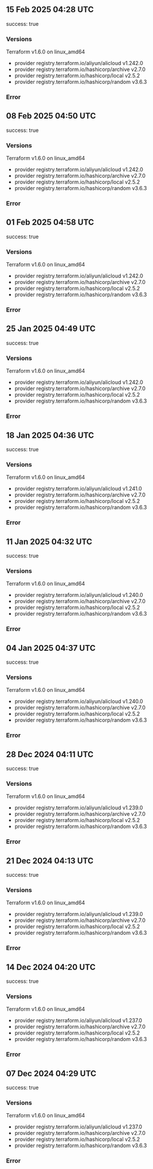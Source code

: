 ## 15 Feb 2025 04:28 UTC

success: true

### Versions

Terraform v1.6.0
on linux_amd64
+ provider registry.terraform.io/aliyun/alicloud v1.242.0
+ provider registry.terraform.io/hashicorp/archive v2.7.0
+ provider registry.terraform.io/hashicorp/local v2.5.2
+ provider registry.terraform.io/hashicorp/random v3.6.3

### Error

## 08 Feb 2025 04:50 UTC

success: true

### Versions

Terraform v1.6.0
on linux_amd64
+ provider registry.terraform.io/aliyun/alicloud v1.242.0
+ provider registry.terraform.io/hashicorp/archive v2.7.0
+ provider registry.terraform.io/hashicorp/local v2.5.2
+ provider registry.terraform.io/hashicorp/random v3.6.3

### Error

## 01 Feb 2025 04:58 UTC

success: true

### Versions

Terraform v1.6.0
on linux_amd64
+ provider registry.terraform.io/aliyun/alicloud v1.242.0
+ provider registry.terraform.io/hashicorp/archive v2.7.0
+ provider registry.terraform.io/hashicorp/local v2.5.2
+ provider registry.terraform.io/hashicorp/random v3.6.3

### Error

## 25 Jan 2025 04:49 UTC

success: true

### Versions

Terraform v1.6.0
on linux_amd64
+ provider registry.terraform.io/aliyun/alicloud v1.242.0
+ provider registry.terraform.io/hashicorp/archive v2.7.0
+ provider registry.terraform.io/hashicorp/local v2.5.2
+ provider registry.terraform.io/hashicorp/random v3.6.3

### Error

## 18 Jan 2025 04:36 UTC

success: true

### Versions

Terraform v1.6.0
on linux_amd64
+ provider registry.terraform.io/aliyun/alicloud v1.241.0
+ provider registry.terraform.io/hashicorp/archive v2.7.0
+ provider registry.terraform.io/hashicorp/local v2.5.2
+ provider registry.terraform.io/hashicorp/random v3.6.3

### Error

## 11 Jan 2025 04:32 UTC

success: true

### Versions

Terraform v1.6.0
on linux_amd64
+ provider registry.terraform.io/aliyun/alicloud v1.240.0
+ provider registry.terraform.io/hashicorp/archive v2.7.0
+ provider registry.terraform.io/hashicorp/local v2.5.2
+ provider registry.terraform.io/hashicorp/random v3.6.3

### Error

## 04 Jan 2025 04:37 UTC

success: true

### Versions

Terraform v1.6.0
on linux_amd64
+ provider registry.terraform.io/aliyun/alicloud v1.240.0
+ provider registry.terraform.io/hashicorp/archive v2.7.0
+ provider registry.terraform.io/hashicorp/local v2.5.2
+ provider registry.terraform.io/hashicorp/random v3.6.3

### Error

## 28 Dec 2024 04:11 UTC

success: true

### Versions

Terraform v1.6.0
on linux_amd64
+ provider registry.terraform.io/aliyun/alicloud v1.239.0
+ provider registry.terraform.io/hashicorp/archive v2.7.0
+ provider registry.terraform.io/hashicorp/local v2.5.2
+ provider registry.terraform.io/hashicorp/random v3.6.3

### Error

## 21 Dec 2024 04:13 UTC

success: true

### Versions

Terraform v1.6.0
on linux_amd64
+ provider registry.terraform.io/aliyun/alicloud v1.239.0
+ provider registry.terraform.io/hashicorp/archive v2.7.0
+ provider registry.terraform.io/hashicorp/local v2.5.2
+ provider registry.terraform.io/hashicorp/random v3.6.3

### Error

## 14 Dec 2024 04:20 UTC

success: true

### Versions

Terraform v1.6.0
on linux_amd64
+ provider registry.terraform.io/aliyun/alicloud v1.237.0
+ provider registry.terraform.io/hashicorp/archive v2.7.0
+ provider registry.terraform.io/hashicorp/local v2.5.2
+ provider registry.terraform.io/hashicorp/random v3.6.3

### Error

## 07 Dec 2024 04:29 UTC

success: true

### Versions

Terraform v1.6.0
on linux_amd64
+ provider registry.terraform.io/aliyun/alicloud v1.237.0
+ provider registry.terraform.io/hashicorp/archive v2.7.0
+ provider registry.terraform.io/hashicorp/local v2.5.2
+ provider registry.terraform.io/hashicorp/random v3.6.3

### Error

